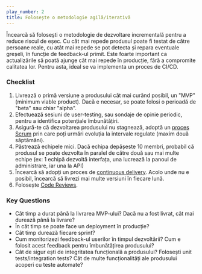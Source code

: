 ```yaml
---
play_number: 2
title: Folosește o metodologie agilă/iterativă
---
```


Încearcă să folosești o metodologie de dezvoltare incrementală pentru a reduce riscul de eșec. Cu cât mai repede produsul poate fi testat de către persoane reale, cu atât mai repede se pot detecta și repara eventuale greșeli, în funcție de feedback-ul primit. Este foarte important ca actualizările să poată ajunge cât mai repede în producție, fără a compromite calitatea lor. Pentru asta, ideal se va implementa un proces de CI/CD. 

### Checklist
1. Livrează o primă versiune a produsului cât mai curând posibil, un "MVP" (minimum viable product). Dacă e necesar, se poate folosi o perioadă de "beta" sau chiar "alpha".
2. Efectuează sesiuni de user-testing, sau sondaje de opinie periodic, pentru a identifica potențiale îmbunătățiri.
3. Asigură-te că dezvoltarea produsului nu stagnează, adoptă un [proces Scrum](https://en.wikipedia.org/wiki/Scrum_(software_development)) prin care poți urmări evoluția la intervale regulate (maxim două săptămâni).
4. Păstrează echipele mici. Dacă echipa depășeste 10 membri, probabil că produsul se poate dezvolta în paralel de către două sau mai multe echipe (ex: 1 echipă dezvoltă interfața, una lucrează la panoul de administrare, iar una la API)
5. Încearcă să adopți un proces de [continuous delivery](https://en.wikipedia.org/wiki/Continuous_delivery). Acolo unde nu e posibil, încearcă să livrezi mai multe versiuni în fiecare lună. 
6. Folosește [Code Reviews](https://civictechro.github.io/guidelines/#play5).

### Key Questions
- Cât timp a durat până la livrarea MVP-ului? Dacă nu a fost livrat, cât mai durează până la livrare?
- În cât timp se poate face un deployment în producție?
- Cât timp durează fiecare sprint?
- Cum monitorizezi feedback-ul userilor în timpul dezvoltării? Cum e folosit acest feedback pentru îmbunătățirea produsului?
- Cât de sigur ești de integritatea funcțională a produsului? Folosești unit tests/integration tests? Cât de multe funcționalități ale produsului acoperi cu teste automate? 

